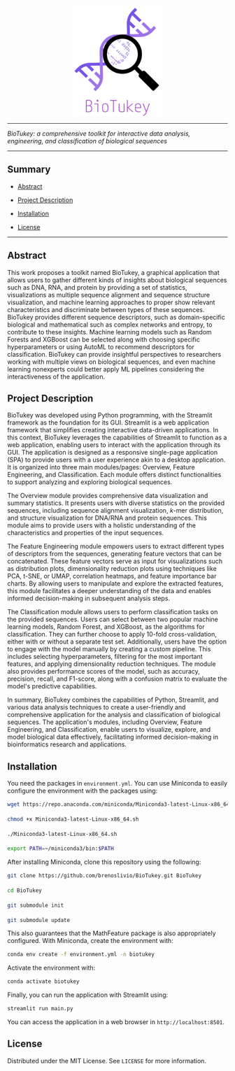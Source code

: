 <p align="center">
<img src="https://github.com/brenoslivio/BioTukey/blob/main/imgs/biotukey_logo.png?raw=true" alt="Logo BioTukey" width="200"/>
</p>

---

*BioTukey: a comprehensive toolkit for interactive data analysis, engineering, and classification of biological sequences*

---

## Summary 

- [Abstract](#1)

- [Project Description](#2)

- [Installation](#3)

- [License](#4)

---

## <a id="1" /> Abstract

This work proposes a toolkit named BioTukey, a graphical application that allows users to gather different kinds of insights about biological sequences such as DNA, RNA, and protein by providing a set of statistics, visualizations as multiple sequence alignment and sequence structure visualization, and machine learning approaches to proper show relevant characteristics and discriminate between types of these sequences. BioTukey provides different sequence descriptors, such as domain-specific biological and mathematical such as complex networks and entropy, to contribute to these insights. Machine learning models such as Random Forests and XGBoost can be selected along with choosing specific hyperparameters or using AutoML to recommend descriptors for classification. BioTukey can provide insightful perspectives to researchers working with multiple views on biological sequences, and even machine learning nonexperts could better apply ML pipelines considering the interactiveness of the application.

## <a id="2" /> Project Description

BioTukey was developed using Python programming, with the Streamlit framework as the foundation for its GUI. Streamlit is a web application framework that simplifies creating interactive data-driven applications. In this context, BioTukey leverages the capabilities of Streamlit to function as a web application, enabling users to interact with the application through its GUI. The application is designed as a responsive single-page application (SPA) to provide users with a user experience akin to a desktop application. It is organized into three main modules/pages: Overview, Feature Engineering, and Classification. Each module offers distinct functionalities to support analyzing and exploring biological sequences.

The Overview module provides comprehensive data visualization and summary statistics. It presents users with diverse statistics on the provided sequences, including sequence alignment visualization, $k$-mer distribution, and structure visualization for DNA/RNA and protein sequences. This module aims to provide users with a holistic understanding of the characteristics and properties of the input sequences.

The Feature Engineering module empowers users to extract different types of descriptors from the sequences, generating feature vectors that can be concatenated. These feature vectors serve as input for visualizations such as distribution plots, dimensionality reduction plots using techniques like PCA, t-SNE, or UMAP, correlation heatmaps, and feature importance bar charts. By allowing users to manipulate and explore the extracted features, this module facilitates a deeper understanding of the data and enables informed decision-making in subsequent analysis steps.

The Classification module allows users to perform classification tasks on the provided sequences. Users can select between two popular machine learning models, Random Forest, and XGBoost, as the algorithms for classification. They can further choose to apply 10-fold cross-validation, either with or without a separate test set. Additionally, users have the option to engage with the model manually by creating a custom pipeline. This includes selecting hyperparameters, filtering for the most important features, and applying dimensionality reduction techniques. The module also provides performance scores of the model, such as accuracy, precision, recall, and F1-score, along with a confusion matrix to evaluate the model's predictive capabilities.

In summary, BioTukey combines the capabilities of Python, Streamlit, and various data analysis techniques to create a user-friendly and comprehensive application for the analysis and classification of biological sequences. The application's modules, including Overview, Feature Engineering, and Classification, enable users to visualize, explore, and model biological data effectively, facilitating informed decision-making in bioinformatics research and applications.

## <a id="3" /> Installation

You need the packages in `environment.yml`. You can use Miniconda to easily configure the environment with the packages using:

```bash
wget https://repo.anaconda.com/miniconda/Miniconda3-latest-Linux-x86_64.sh

chmod +x Miniconda3-latest-Linux-x86_64.sh

./Miniconda3-latest-Linux-x86_64.sh

export PATH=~/miniconda3/bin:$PATH
```

After installing Miniconda, clone this repository using the following:

```bash
git clone https://github.com/brenoslivio/BioTukey.git BioTukey

cd BioTukey

git submodule init

git submodule update
```

This also guarantees that the MathFeature package is also appropriately configured. With Miniconda, create the environment with:

```bash
conda env create -f environment.yml -n biotukey
```

Activate the environment with:

```bash
conda activate biotukey
```

Finally, you can run the application with Streamlit using:

```bash
streamlit run main.py
```

You can access the application in a web browser in `http://localhost:8501`.

## <a id="4" /> License

Distributed under the MIT License. See `LICENSE` for more information.